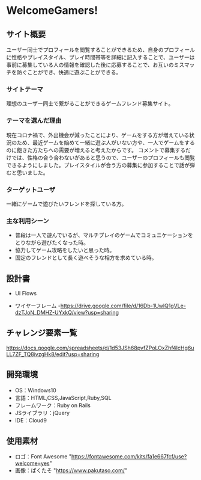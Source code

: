 # WelcomeGamers!

## サイト概要
ユーザー同士でプロフィールを閲覧することができるため、自身のプロフィールに性格やプレイスタイル、プレイ時間帯等を詳細に記入することで、ユーザーは事前に募集している人の情報を確認した後に応募することで、お互いのミスマッチを防ぐことができ、快適に遊ぶことができる。

### サイトテーマ
理想のユーザー同士で繋がることができるゲームフレンド募集サイト。

### テーマを選んだ理由
現在コロナ禍で、外出機会が減ったことにより、ゲームをする方が増えている状況のため、最近ゲームを始めて一緒に遊ぶ人がいない方や、一人でゲームをするのに飽きた方たちへの需要が増えると考えたからです。
コメントで募集するだけでは、性格の合う合わないがあると思うので、ユーザーのプロフィールも閲覧できるようにしました。プレイスタイルが合う方の募集に参加することで話が弾むと思いました。

### ターゲットユーザ
一緒にゲームで遊びたいフレンドを探している方。

### 主な利用シーン
- 普段は一人で遊んでいるが、マルチプレイのゲームでコミュニケーションをとりながら遊びたくなった時。
- 協力してゲーム攻略をしたいと思った時。
- 固定のフレンドとして長く遊べそうな相方を求めている時。

## 設計書
- UI Flows

- ワイヤーフレーム
-https://drive.google.com/file/d/16Db-1UwlQ1gVLe-dzTJoN_DMHZ-UYxkQ/view?usp=sharing

## チャレンジ要素一覧
https://docs.google.com/spreadsheets/d/1d53JSh68pvfZPoLOxZhf4IcHg6uLL7ZF_TQ8ivzgHk8/edit?usp=sharing

## 開発環境
- OS：Windows10
- 言語：HTML,CSS,JavaScript,Ruby,SQL
- フレームワーク：Ruby on Rails
- JSライブラリ：jQuery
- IDE：Cloud9

## 使用素材
- ロゴ：Font Awesome "https://fontawesome.com/kits/fa1e667fcf/use?welcome=yes"
- 画像：ぱくたそ "https://www.pakutaso.com/"